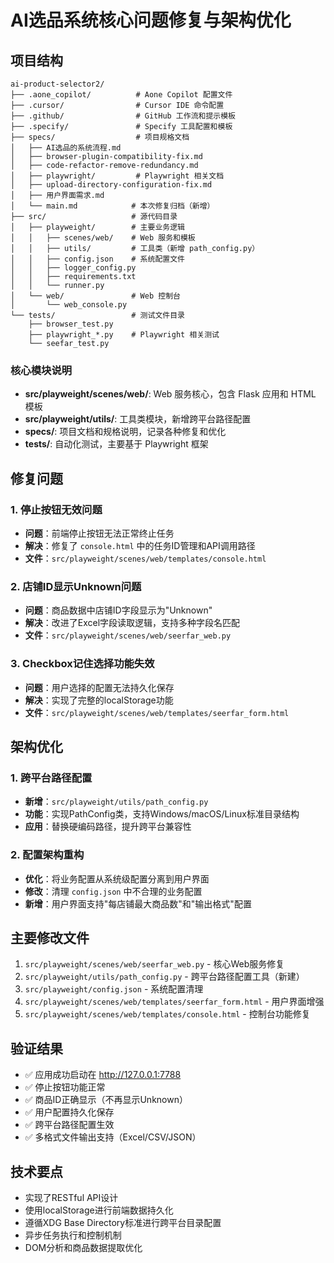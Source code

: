 # AI选品系统核心问题修复与架构优化

## 项目结构

```
ai-product-selector2/
├── .aone_copilot/          # Aone Copilot 配置文件
├── .cursor/                # Cursor IDE 命令配置
├── .github/                # GitHub 工作流和提示模板
├── .specify/               # Specify 工具配置和模板
├── specs/                  # 项目规格文档
│   ├── AI选品的系统流程.md
│   ├── browser-plugin-compatibility-fix.md
│   ├── code-refactor-remove-redundancy.md
│   ├── playwright/         # Playwright 相关文档
│   ├── upload-directory-configuration-fix.md
│   ├── 用户界面需求.md
│   └── main.md            # 本次修复归档（新增）
├── src/                   # 源代码目录
│   ├── playweight/        # 主要业务逻辑
│   │   ├── scenes/web/    # Web 服务和模板
│   │   ├── utils/         # 工具类（新增 path_config.py）
│   │   ├── config.json    # 系统配置文件
│   │   ├── logger_config.py
│   │   ├── requirements.txt
│   │   └── runner.py
│   └── web/               # Web 控制台
│       └── web_console.py
└── tests/                 # 测试文件目录
    ├── browser_test.py
    ├── playwright_*.py    # Playwright 相关测试
    └── seefar_test.py
```

### 核心模块说明

- **src/playweight/scenes/web/**: Web 服务核心，包含 Flask 应用和 HTML 模板
- **src/playweight/utils/**: 工具类模块，新增跨平台路径配置
- **specs/**: 项目文档和规格说明，记录各种修复和优化
- **tests/**: 自动化测试，主要基于 Playwright 框架

## 修复问题

### 1. 停止按钮无效问题
- **问题**：前端停止按钮无法正常终止任务
- **解决**：修复了 `console.html` 中的任务ID管理和API调用路径
- **文件**：`src/playweight/scenes/web/templates/console.html`

### 2. 店铺ID显示Unknown问题
- **问题**：商品数据中店铺ID字段显示为"Unknown"
- **解决**：改进了Excel字段读取逻辑，支持多种字段名匹配
- **文件**：`src/playweight/scenes/web/seerfar_web.py`

### 3. Checkbox记住选择功能失效
- **问题**：用户选择的配置无法持久化保存
- **解决**：实现了完整的localStorage功能
- **文件**：`src/playweight/scenes/web/templates/seerfar_form.html`

## 架构优化

### 1. 跨平台路径配置
- **新增**：`src/playweight/utils/path_config.py`
- **功能**：实现PathConfig类，支持Windows/macOS/Linux标准目录结构
- **应用**：替换硬编码路径，提升跨平台兼容性

### 2. 配置架构重构
- **优化**：将业务配置从系统级配置分离到用户界面
- **修改**：清理 `config.json` 中不合理的业务配置
- **新增**：用户界面支持"每店铺最大商品数"和"输出格式"配置

## 主要修改文件

1. `src/playweight/scenes/web/seerfar_web.py` - 核心Web服务修复
2. `src/playweight/utils/path_config.py` - 跨平台路径配置工具（新建）
3. `src/playweight/config.json` - 系统配置清理
4. `src/playweight/scenes/web/templates/seerfar_form.html` - 用户界面增强
5. `src/playweight/scenes/web/templates/console.html` - 控制台功能修复

## 验证结果

- ✅ 应用成功启动在 http://127.0.0.1:7788
- ✅ 停止按钮功能正常
- ✅ 商品ID正确显示（不再显示Unknown）
- ✅ 用户配置持久化保存
- ✅ 跨平台路径配置生效
- ✅ 多格式文件输出支持（Excel/CSV/JSON）

## 技术要点

- 实现了RESTful API设计
- 使用localStorage进行前端数据持久化
- 遵循XDG Base Directory标准进行跨平台目录配置
- 异步任务执行和控制机制
- DOM分析和商品数据提取优化